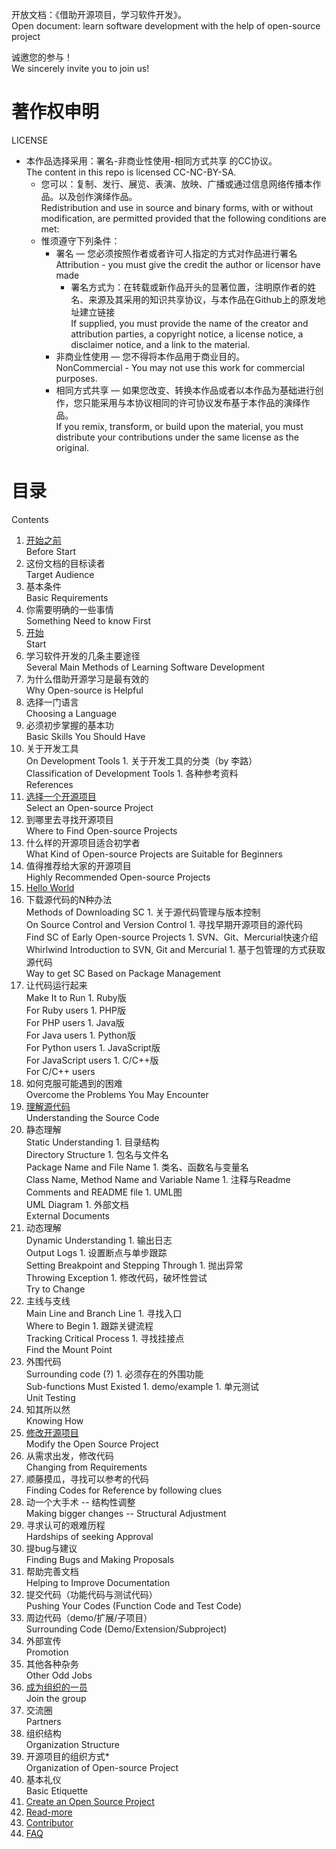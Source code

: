 开放文档：《借助开源项目，学习软件开发》。<br />
Open document: learn software development with the help of open-source project

诚邀您的参与！<br />
We sincerely invite you to join us!

# 著作权申明
LICENSE

* 本作品选择采用：署名-非商业性使用-相同方式共享 的CC协议。<br />
  The content in this repo is licensed CC-NC-BY-SA.
  * 您可以：复制、发行、展览、表演、放映、广播或通过信息网络传播本作品。以及创作演绎作品。<br />
    Redistribution and use in source and binary forms, with or without modification, are permitted provided that the following conditions are met:
  * 惟须遵守下列条件：
    * 署名 — 您必须按照作者或者许可人指定的方式对作品进行署名<br />
      Attribution - you must give the credit the author or licensor have made 
      * 署名方式为：在转载或新作品开头的显著位置，注明原作者的姓名、来源及其采用的知识共享协议，与本作品在Github上的原发地址建立链接<br />
        If supplied, you must provide the name of the creator and attribution parties, a copyright notice, a license notice, a disclaimer notice, and a link to the material.
    * 非商业性使用 — 您不得将本作品用于商业目的。<br />
      NonCommercial -  You may not use this work for commercial purposes.
    * 相同方式共享 — 如果您改变、转换本作品或者以本作品为基础进行创作，您只能采用与本协议相同的许可协议发布基于本作品的演绎作品。<br />
      If you remix, transform, or build upon the material, you must distribute your contributions under the same license as the original. 

# 目录
  Contents

1. [开始之前](Before-start.md)<br />
    Before Start
  1. 这份文档的目标读者<br />
     Target Audience
  1. 基本条件<br />
     Basic Requirements
  1. 你需要明确的一些事情<br />
     Something Need to know First
1. [开始](Start.md)<br />
    Start
  1. 学习软件开发的几条主要途径<br />
     Several Main Methods of Learning Software Development
  1. 为什么借助开源学习是最有效的<br />
     Why Open-source is Helpful
  1. 选择一门语言<br />
     Choosing a Language
  1. 必须初步掌握的基本功<br />
     Basic Skills You Should Have
  1. 关于开发工具<br />
     On Development Tools
    1. 关于开发工具的分类（by 李路）<br />
       Classification of Development Tools
    1. 各种参考资料<br />
       References
1. [选择一个开源项目](Select-an-open-source-project.md)<br />
    Select an Open-source Project
  1. 到哪里去寻找开源项目<br />
     Where to Find Open-source Projects
  1. 什么样的开源项目适合初学者<br />
     What Kind of Open-source Projects are Suitable for Beginners
  1. 值得推荐给大家的开源项目<br />
     Highly Recommended Open-source Projects
1. [Hello World](Hello-world.md)<br />
  1. 下载源代码的N种办法<br />
     Methods of Downloading SC
    1. 关于源代码管理与版本控制<br />
       On Source Control and Version Control 
    1. 寻找早期开源项目的源代码<br />
       Find SC of Early Open-source Projects
    1. SVN、Git、Mercurial快速介绍<br />
       Whirlwind Introduction to SVN, Git and Mercurial
    1. 基于包管理的方式获取源代码<br />
       Way to get SC Based on Package Management
  1. 让代码运行起来<br />
     Make It to Run
    1. Ruby版<br />
       For Ruby users
    1. PHP版<br />
       For PHP users
    1. Java版<br />
       For Java users
    1. Python版<br />
       For Python users
    1. JavaScript版<br />
       For JavaScript users
    1. C/C++版<br />
       For C/C++ users
  1. 如何克服可能遇到的困难<br />
     Overcome the Problems You May Encounter
1. [理解源代码](Understanding-the-source-code.md)<br />
    Understanding the Source Code
  1. 静态理解<br />
     Static Understanding
    1. 目录结构<br />
       Directory Structure
    1. 包名与文件名<br />
       Package Name and File Name
    1. 类名、函数名与变量名<br />
       Class Name, Method Name and Variable Name
    1. 注释与Readme<br />
       Comments and README file
    1. UML图<br />
       UML Diagram
    1. 外部文档<br />
       External Documents
  1. 动态理解<br />
     Dynamic Understanding
    1. 输出日志<br />
       Output Logs
    1. 设置断点与单步跟踪<br />
       Setting Breakpoint and Stepping Through
    1. 抛出异常<br />
       Throwing Exception
    1. 修改代码，破坏性尝试<br />
       Try to Change 
  1. 主线与支线<br />
     Main Line and Branch Line
    1. 寻找入口<br />
       Where to Begin
    1. 跟踪关键流程<br />
       Tracking Critical Process
    1. 寻找挂接点<br />
       Find the Mount Point
  1. 外围代码<br />
     Surrounding code (?)
    1. 必须存在的外围功能<br />
       Sub-functions Must Existed
    1. demo/example
    1. 单元测试<br />
       Unit Testing
  1. 知其所以然<br />
     Knowing How
1. [修改开源项目](Modify-the-open-source-project.md)<br />
    Modify the Open Source Project
  1. 从需求出发，修改代码<br />
     Changing from Requirements
  1. 顺藤摸瓜，寻找可以参考的代码<br />
     Finding Codes for Reference by following clues
  1. 动一个大手术 -- 结构性调整<br />
     Making bigger changes -- Structural Adjustment
  1. 寻求认可的艰难历程<br />
     Hardships of seeking Approval
1.   提bug与建议<br />
     Finding Bugs and Making Proposals
  1. 帮助完善文档<br />
     Helping to Improve Documentation
  1. 提交代码（功能代码与测试代码）<br />
     Pushing Your Codes (Function Code and Test Code)
  1. 周边代码（demo/扩展/子项目）<br />
     Surrounding Code (Demo/Extension/Subproject)
  1. 外部宣传<br />
     Promotion
  1. 其他各种杂务<br />
     Other Odd Jobs
1. [成为组织的一员](Join-the-group.md)<br />
    Join the group
  1. 交流圈<br />
     Partners
  1. 组织结构<br />
     Organization Structure
  1. 开源项目的组织方式*<br />
     Organization of Open-source Project
  1. 基本礼仪<br />
     Basic Etiquette
1. [Create an Open Source Project](Create-an-open-source-project.md)
1. [Read-more](Read-more.md)
1. [Contributor](Contributor.md)
1. [FAQ](FAQ.md)
